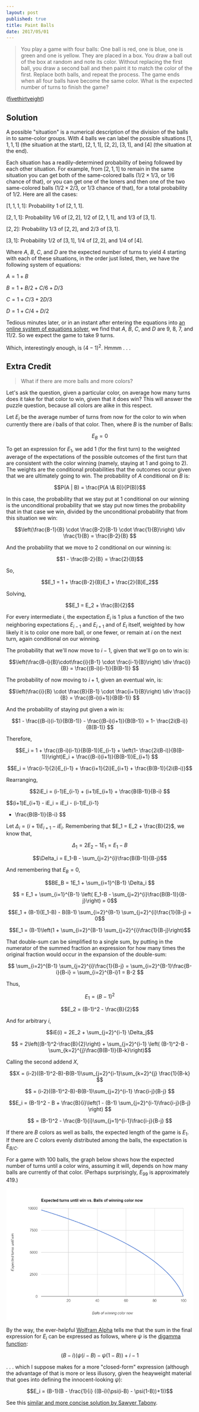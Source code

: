 ```yaml
---
layout: post
published: true
title: Paint Balls
date: 2017/05/01
---
```


>You play a game with four balls: One ball is red, one is blue, one is green and one is yellow. They are placed in a box. You draw a ball out of the box at random and note its color. Without replacing the first ball, you draw a second ball and then paint it to match the color of the first. Replace both balls, and repeat the process. The game ends when all four balls have become the same color. What is the expected number of turns to finish the game?

<!--more-->

([fivethirtyeight](https://fivethirtyeight.com/features/can-you-solve-these-colorful-puzzles/))

## Solution

A possible "situation" is a numerical description of the division of the balls in to same-color groups. With $4$ balls we can label the possible situations $[1,1,1,1]$ (the situation at the start), $[2,1,1]$, $[2,2]$, $[3,1]$, and $[4]$ (the situation at the end). 

Each situation has a readily-determined probability of being followed by each other situation. For example, from $[2,1,1]$ to remain in the same situation you can get both of the same-colored balls ($1/2 \times 1/3$, or $1/6$ chance of that), or you can get one of the loners and then one of the two same-colored balls ($1/2 \times 2/3$, or $1/3$ chance of that), for a total probability of $1/2$. Here are all the cases:

$[1,1,1,1]$: Probability $1$ of $[2,1,1]$.

$[2,1,1]$: Probability $1/6$ of $[2,2]$, $1/2$ of $[2,1,1]$, and $1/3$ of $[3,1]$.

$[2,2]$: Probability $1/3$ of $[2,2]$, and $2/3$ of $[3,1]$.

$[3,1]$: Probability $1/2$ of $[3,1]$, $1/4$ of $[2,2]$, and $1/4$ of $[4]$.

Where $A$, $B$, $C$, and $D$ are the expected number of turns to yield $4$ starting with each of these situations, in the order just listed, then, we have the following system of equations:

$A = 1 + B$

$B = 1 + B/2 + C/6 + D/3$

$C = 1 + C/3 + 2D/3$

$D = 1 + C/4 + D/2$

Tedious minutes later, or in an instant after entering the equations into [an online system of equations solver](https://www.symbolab.com/solver/system-of-equations-calculator), we find that $A$, $B$, $C$, and $D$ are $9$, $8$, $7$, and $11/2$. So we expect the game to take $9$ turns.  

Which, interestingly enough, is $(4-1)^2$. Hmmm . . .

## Extra Credit

>What if there are more balls and more colors?

Let's ask the question, given a particular color, on average how many turns does it take for that color to win, given that it does win? This will answer the puzzle question, because all colors are alike in this respect.

Let $E_i$ be the average number of turns from now for the color to win when currently there are $i$ balls of that color.  Then, where $B$ is the number of Balls:

$$E_B = 0 $$

To get an expression for $E_1$, we add $1$ (for the first turn) to the weighted average of the expectations of the possible outcomes of the first turn that are consistent with the color winning (namely, staying at $1$ and going to $2$). The weights are the conditional probabilities that the outcomes occur given that we are ultimately going to win. The probability of $A$ conditional on $B$ is:

$$P(A | B) = \frac{P(A \& B)}{P(B)}$$

In this case, the probability that we stay put at $1$ conditional on our winning is the unconditional probability that we stay put now times the probability that in that case we win, divided by the unconditional probability that from this situation we win:

$$\left(\frac{B-1}{B} \cdot \frac{B-2}{B-1} \cdot \frac{1}{B}\right) \div \frac{1}{B}
= \frac{B-2}{B}
$$

And the probability that we move to $2$ conditional on our winning is:

$$1 - \frac{B-2}{B} = \frac{2}{B}$$

So,

$$E_1 = 1 + \frac{B-2}{B}E_1 + \frac{2}{B}E_2$$

Solving,

$$E_1 = E_2 + \frac{B}{2}$$

For every intermediate $i$, the expectation $E_i$ is $1$ plus a function of the two neighboring expectations $E_{i-1}$ and $E_{i+1}$ and of $E_i$ itself, weighted by how likely it is to color one more ball, or one fewer, or remain at $i$ on the next turn, again conditional on our winning.

The probability that we'll now move to $i-1$, given that we'll go on to win is:

$$\left(\frac{B-i}{B}\cdot\frac{i}{B-1} \cdot \frac{i-1}{B}\right) \div \frac{i}{B}
= \frac{(B-i)(i-1)}{B(B-1)}
$$

The probability of now moving to $i+1$, given an eventual win, is:

$$\left(\frac{i}{B} \cdot \frac{B}{B-1} \cdot \frac{i+1}{B}\right) \div \frac{i}{B}
= \frac{(B-i)(i+1)}{B(B-1)}
$$

And the probability of staying put given a win is:

$$1 - \frac{(B-i)(i-1)}{B(B-1)} - \frac{(B-i)(i+1)}{B(B-1)}
= 1- \frac{2i(B-i)}{B(B-1)}
$$

Therefore,

$$E_i = 1 + \frac{(B-i)(i-1)}{B(B-1)}E_{i-1} + \left(1- \frac{2i(B-i)}{B(B-1)}\right)E_i + \frac{(B-i)(i+1)}{B(B-1)}E_{i+1}
$$

$$E_i = \frac{i-1}{2i}E_{i-1} + \frac{i+1}{2i}E_{i+1} + \frac{B(B-1)}{2i(B-i)}$$

Rearranging,

$$2iE_i = (i-1)E_{i-1} + (i+1)E_{i+1} +
\frac{B(B-1)}{B-i}
$$

$$(i+1)E_{i+1} - iE_i = iE_i - (i-1)E_{i-1} 
- \frac{B(B-1)}{B-i}
$$

Let $\Delta_i = (i+1)E_{i+1} - iE_i$. Remembering that $E_1 = E_2 + \frac{B}{2}$, we know that,

$$\Delta_1 = 2E_2 - 1E_1 = E_1-B $$

$$\Delta_i = E_1-B - \sum_{j=2}^{i}\frac{B(B-1)}{B-j}$$

And remembering that $E_B = 0$,

$$BE_B = 1E_1 + \sum_{i=1}^{B-1} \Delta_i $$

$$ = E_1 + \sum_{i=1}^{B-1} \left( E_1-B - \sum_{j=2}^{i}\frac{B(B-1)}{B-j}\right) = 0$$

$$E_1 + (B-1)(E_1-B) - B(B-1) \sum_{i=2}^{B-1} \sum_{j=2}^{i}\frac{1}{B-j} = 0$$

$$E_1 = (B-1)\left(1 + \sum_{i=2}^{B-1} \sum_{j=2}^{i}\frac{1}{B-j}\right)$$

That double-sum can be simplified to a single sum, by putting in the numerator of the summed fraction an expression for how many times the original fraction would occur in the expansion of the double-sum:

$$ \sum_{i=2}^{B-1} \sum_{j=2}^{i}\frac{1}{B-j}
= \sum_{i=2}^{B-1}\frac{B-i}{B-i} = \sum_{i=2}^{B-i}1 = B-2 $$

Thus,

$$E_1 = (B-1)^2$$

$$E_2 = (B-1)^2 - \frac{B}{2}$$

And for arbitrary $i$,

$$iE(i) = 2E_2 + \sum_{j=2}^{i-1} \Delta_j$$

$$ = 
2\left((B-1)^2-\frac{B}{2}\right) + \sum_{j=2}^{i-1} \left(
 (B-1)^2-B - \sum_{k=2}^{j}\frac{B(B-1)}{B-k}\right)$$
 
Calling the second addend $X$,

$$X = (i-2)((B-1)^2-B)-B(B-1)\sum_{j=2}^{i-1}\sum_{k=2}^{j}
\frac{1}{B-k}
$$

$$ = (i-2)((B-1)^2-B)-B(B-1)\sum_{j=2}^{i-1}
\frac{i-j}{B-j}
$$

$$E_i = (B-1)^2 - B + \frac{B}{i}\left(1 - (B-1) \sum_{j=2}^{i-1}\frac{i-j}{B-j} \right)
$$

$$ = (B-1)^2 - \frac{B-1}{i}\sum_{j=1}^{i-1}\frac{i-j}{B-j} $$

If there are $B$ colors as well as balls, the expected length of the game is $E_1$. If there are $C$ colors evenly distributed among the balls, the expectation is $E_{B/C}$. 

For a game with 100 balls, the graph below shows how the expected number of turns until a color wins, assuming it will, depends on how many balls are currently of that color. (Perhaps surprisingly, $E_{99}$ is approximately $419$.)

![Game of 100 balls.](/img/PaintBalls.png)

By the way, the ever-helpful [Wolfram Alpha](http://www.wolframalpha.com) tells me that the sum in the final expression for $E_i$ can be expressed as follows, where $\psi$ is the [digamma function](https://en.wikipedia.org/wiki/Digamma_function):

$$(B-i)(\psi(i-B) - \psi(1-B)) + i - 1$$

. . . which I suppose makes for a more "closed-form" expression (although the advantage of that is more or less illusory, given the heayweight material that goes into defining the innocent-looking $\psi$):

$$E_i = (B-1)(B - \frac{1}{i} ((B-i)(\psi(i-B) - \psi(1-B))+1))$$

See this [similar and more concise solution by Sawyer Tabony](https://twitter.com/SawyerTabony/status/858720259364311040).

<br>
 
